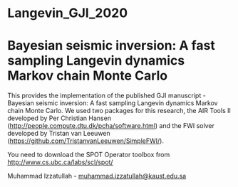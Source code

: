 # Langevin_GJI_2020
Bayesian seismic inversion: A fast sampling Langevin dynamics Markov chain Monte Carlo
=========

This provides the implementation of the published GJI manuscript - Bayesian seismic inversion: A fast sampling Langevin dynamics Markov chain Monte Carlo. We used two packages for this research, the AIR Tools II developed by Per Christian Hansen (http://people.compute.dtu.dk/pcha/software.html) and the FWI solver developed by Tristan van Leeuwen (https://github.com/TristanvanLeeuwen/SimpleFWI/).

You need to download the SPOT Operator toolbox from http://www.cs.ubc.ca/labs/scl/spot/

Muhammad Izzatullah - muhammad.izzatullah@kaust.edu.sa
